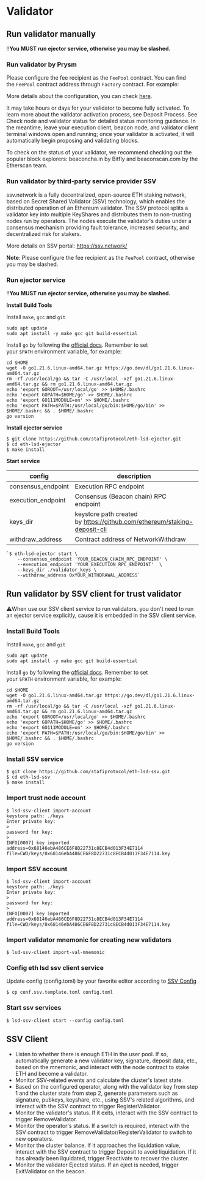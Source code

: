 # Validator

## Run validator manually

‼️**You MUST run ejector service, otherwise you may be slashed.**

### Run validator by Prysm

Please configure the fee recipient as the `FeePool` contract. You can find the `FeePool` contract address through `Factory` contract. For example:

More details about the configuration, you can check [here](https://docs.prylabs.network/docs/execution-node/fee-recipient).

It may take hours or days for your validator to become fully activated. To learn more about the validator activation process, see Deposit Process. See Check node and validator status for detailed status monitoring guidance. In the meantime, leave your execution client, beacon node, and validator client terminal windows open and running; once your validator is activated, it will automatically begin proposing and validating blocks.

To check on the status of your validator, we recommend checking out the popular block explorers: beaconcha.in by Bitfly and beaconscan.com by the Etherscan team.

### Run validator by third-party service provider SSV

ssv.network is a fully decentralized, open-source ETH staking network, based on Secret Shared Validator (SSV) technology, which enables the distributed operation of an Ethereum validator. The SSV protocol splits a validator key into multiple KeyShares and distributes them to non-trusting nodes run by operators. The nodes execute the validator's duties under a consensus mechanism providing fault tolerance, increased security, and decentralized risk for stakers.

More details on SSV portal: https://ssv.network/

**Note**: Please configure the fee recipient as the `FeePool` contract, otherwise you may be slashed.

### Run ejector service

‼️**You MUST run ejector service, otherwise you may be slashed.**

**Install Build Tools**

Install `make`, `gcc` and `git`

```
sudo apt update
sudo apt install -y make gcc git build-essential
```

Install `go` by following the [official docs](https://golang.org/doc/install). Remember to set your `$PATH` environment variable, for example:

```
cd $HOME
wget -O go1.21.6.linux-amd64.tar.gz https://go.dev/dl/go1.21.6.linux-amd64.tar.gz
rm -rf /usr/local/go && tar -C /usr/local -xzf go1.21.6.linux-amd64.tar.gz && rm go1.21.6.linux-amd64.tar.gz
echo 'export GOROOT=/usr/local/go' >> $HOME/.bashrc
echo 'export GOPATH=$HOME/go' >> $HOME/.bashrc
echo 'export GO111MODULE=on' >> $HOME/.bashrc
echo 'export PATH=$PATH:/usr/local/go/bin:$HOME/go/bin' >> $HOME/.bashrc && . $HOME/.bashrc
go version
```

**Install ejector service**

```
$ git clone https://github.com/stafiprotocol/eth-lsd-ejector.git
$ cd eth-lsd-ejector
$ make install
```

**Start service**

| config | description | example value |
| --- | --- | --- |
| consensus_endpoint | Execution RPC endpoint | http://127.0.0.1:8545 |
| execution_endpoint | Consensus (Beacon chain) RPC endpoint | https://holesky-beacon.stafi.io |
| keys_dir | keystore path created by https://github.com/ethereum/staking-deposit-cli | ./validator_keys |
| withdraw_address | Contract address of NetworkWithdraw | 0x_NETWORK_WITHDRAW_CONTRACT_ADDR |

```
`$ eth-lsd-ejector start \
    --consensus_endpoint 'YOUR_BEACON_CHAIN_RPC_ENDPOINT' \
    --execution_endpoint 'YOUR_EXECUTION_RPC_ENDPOINT'  \
    --keys_dir ./validator_keys \
    --withdraw_address 0xYOUR_WITHDRAWAL_ADDRESS`
```

## Run validator by SSV client for trust validator

⚠️When use our SSV client service to run validators, you don't need to run an ejector service explicitly, cause it is embedded in the SSV client service.

### Install Build Tools

Install `make`, `gcc` and `git`

```
sudo apt update
sudo apt install -y make gcc git build-essential
```

Install `go` by following the [official docs](https://golang.org/doc/install). Remember to set your `$PATH` environment variable, for example:

```
cd $HOME
wget -O go1.21.6.linux-amd64.tar.gz https://go.dev/dl/go1.21.6.linux-amd64.tar.gz
rm -rf /usr/local/go && tar -C /usr/local -xzf go1.21.6.linux-amd64.tar.gz && rm go1.21.6.linux-amd64.tar.gz
echo 'export GOROOT=/usr/local/go' >> $HOME/.bashrc
echo 'export GOPATH=$HOME/go' >> $HOME/.bashrc
echo 'export GO111MODULE=on' >> $HOME/.bashrc
echo 'export PATH=$PATH:/usr/local/go/bin:$HOME/go/bin' >> $HOME/.bashrc && . $HOME/.bashrc
go version
```

### Install SSV service

```
$ git clone https://github.com/stafiprotocol/eth-lsd-ssv.git
$ cd eth-lsd-ssv
$ make install
```

### Import trust node account

```
$ lsd-ssv-client import-account
keystore path: ./keys
Enter private key:
>
password for key:
>
INFO[0007] key imported                                  address=0x68146ebA486CE6F8D22731c8ECB4d013F34E7114 file=CWD/keys/0x68146ebA486CE6F8D22731c8ECB4d013F34E7114.key
```

### Import SSV account

```
$ lsd-ssv-client import-account
keystore path: ./keys
Enter private key:
>
password for key:
>
INFO[0007] key imported                                  address=0x68146ebA486CE6F8D22731c8ECB4d013F34E7114 file=CWD/keys/0x68146ebA486CE6F8D22731c8ECB4d013F34E7114.key
```

### Import validator mnemonic for creating new validators

```
$ lsd-ssv-client import-val-mnemonic
```

### Config eth lsd ssv client service

Update config (config.toml) by your favorite editor according to [SSV Config](https://github.com/stafiprotocol/stack-docs/blob/main/eth/ssv-client.md#config)

```
$ cp conf.ssv.template.toml config.toml
```

### Start ssv services

`$ lsd-ssv-client start --config config.toml`

## SSV Client

- Listen to whether there is enough ETH in the user pool. If so, automatically generate a new validator key, signature, deposit data, etc., based on the mnemonic, and interact with the node contract to stake ETH and become a validator.
- Monitor SSV-related events and calculate the cluster's latest state.
- Based on the configured operator, along with the validator key from step 1 and the cluster state from step 2, generate parameters such as signature, pubkeys, keyshare, etc., using SSV's related algorithms, and interact with the SSV contract to trigger RegisterValidator.
- Monitor the validator's status. If it exits, interact with the SSV contract to trigger RemoveValidator.
- Monitor the operator's status. If a switch is required, interact with the SSV contract to trigger RemoveValidator/RegisterValidator to switch to new operators.
- Monitor the cluster balance. If it approaches the liquidation value, interact with the SSV contract to trigger Deposit to avoid liquidation. If it has already been liquidated, trigger Reactivate to recover the cluster.
- Monitor the validator Ejected status. If an eject is needed, trigger ExitValidator on the beacon.
